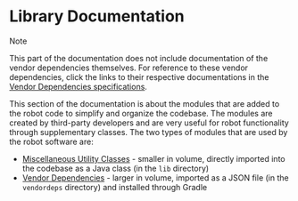 # Library Documentation

> [!NOTE]
> This part of the documentation does not include documentation of the vendor dependencies themselves. For reference to these vendor dependencies, click the links to their respective documentations in the [Vendor Dependencies specifications](VENDOR%20LIBRARIES.md#third-party-library-documentation).


This section of the documentation is about the modules that are added to the robot code to simplify and organize the codebase. The modules are created by third-party developers and are very useful for robot functionality through supplementary classes. The two types of modules that are used by the robot software are:

- [Miscellaneous Utility Classes](UTILITIES.md) - smaller in volume, directly imported into the codebase as a Java class (in the `lib` directory)
- [Vendor Dependencies](VENDOR%20LIBRARIES.md) - larger in volume, imported as a JSON file (in the `vendordeps` directory) and installed through Gradle
